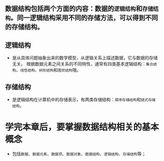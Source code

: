 数据结构包括两个方面的内容：数据的`逻辑结构`和`存储结构`。同一逻辑结构采用不同的存储方法，可以得到不同的存储结构。<br> 
----
## 逻辑结构<br>
* 是从具体问题抽象出来的数学模型，从逻辑关系上描述数据，它与数据的存储无关。
根据数据元素之间关系的不同特性，通常有四类基本逻辑结构：`集合结构`、`线性结构`、`树形结构`和`图状结构`哦。
## 存储结构<br>
* 是逻辑结构在计算机中的存储表示，有两类存储结构：`顺序存储结构`和`链式存储结构`。

# 学完本章后，要掌握数据结构相关的基本概念<br>
* 包括`数据`、`数据元素`、`数据项`、`数据对象`、`数据结构`、`逻辑结构`、`存储结构`等；
